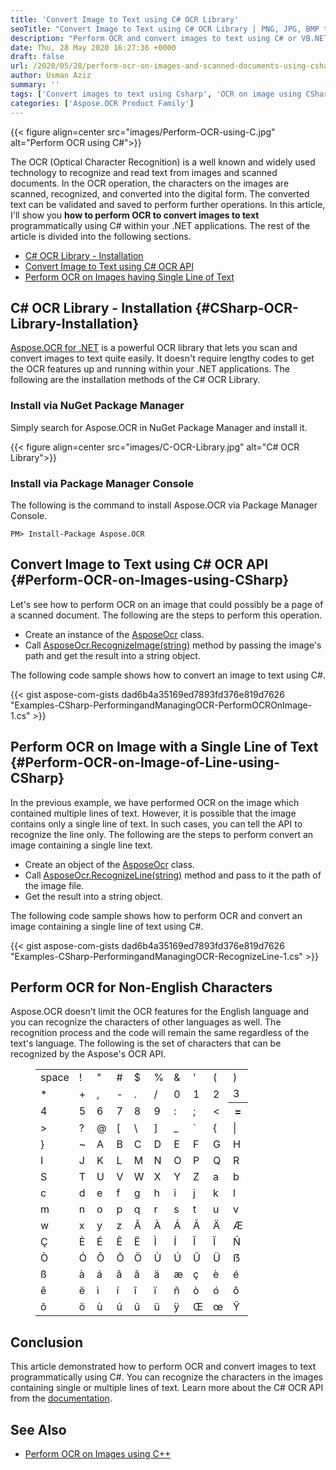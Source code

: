 ```yaml
---
title: 'Convert Image to Text using C# OCR Library'
seoTitle: "Convert Image to Text using C# OCR Library | PNG, JPG, BMP to Text"
description: "Perform OCR and convert images to text using C# or VB.NET. Convert PNG, JPG, BMP images to text using C# OCR Library within ASP.NET or any .NET application."
date: Thu, 28 May 2020 16:27:36 +0000
draft: false
url: /2020/05/28/perform-ocr-on-images-and-scanned-documents-using-csharp-vb.net/
author: Usman Aziz
summary: ''
tags: ['Convert images to text using Csharp', 'OCR on image using CSharp', 'Optical Character Recognition using Csharp', 'Perform OCR using CSharp']
categories: ['Aspose.OCR Product Family']
---
```




{{< figure align=center src="images/Perform-OCR-using-C.jpg" alt="Perform OCR using C#">}}


The OCR (Optical Character Recognition) is a well known and widely used technology to recognize and read text from images and scanned documents. In the OCR operation, the characters on the images are scanned, recognized, and converted into the digital form. The converted text can be validated and saved to perform further operations. In this article, I'll show you **how to perform OCR to convert images to text** programmatically using C# within your .NET applications. The rest of the article is divided into the following sections.

*   [C# OCR Library - Installation][1]
*   [Convert Image to Text using C# OCR API][2]
*   [Perform OCR on Images having Single Line of Text][3]

## C# OCR Library - Installation {#CSharp-OCR-Library-Installation}

[Aspose.OCR for .NET][4] is a powerful OCR library that lets you scan and convert images to text quite easily. It doesn't require lengthy codes to get the OCR features up and running within your .NET applications. The following are the installation methods of the C# OCR Library.

### Install via NuGet Package Manager

Simply search for Aspose.OCR in NuGet Package Manager and install it.



{{< figure align=center src="images/C-OCR-Library.jpg" alt="C# OCR Library">}}


### Install via Package Manager Console

The following is the command to install Aspose.OCR via Package Manager Console.

```
PM> Install-Package Aspose.OCR
```

## Convert Image to Text using C# OCR API {#Perform-OCR-on-Images-using-CSharp}

Let's see how to perform OCR on an image that could possibly be a page of a scanned document. The following are the steps to perform this operation.

*   Create an instance of the [AsposeOcr][5] class.
*   Call [AsposeOcr.RecognizeImage(string)][6] method by passing the image's path and get the result into a string object.

The following code sample shows how to convert an image to text using C#.

{{< gist aspose-com-gists dad6b4a35169ed7893fd376e819d7626 "Examples-CSharp-PerformingandManagingOCR-PerformOCROnImage-1.cs" >}}

## Perform OCR on Image with a Single Line of Text {#Perform-OCR-on-Image-of-Line-using-CSharp}

In the previous example, we have performed OCR on the image which contained multiple lines of text. However, it is possible that the image contains only a single line of text. In such cases, you can tell the API to recognize the line only. The following are the steps to perform convert an image containing a single line text.

*   Create an object of the [AsposeOcr][7] class.
*   Call [AsposeOcr.RecognizeLine(string)][8] method and pass to it the path of the image file.
*   Get the result into a string object.

The following code sample shows how to perform OCR and convert an image containing a single line of text using C#.

{{< gist aspose-com-gists dad6b4a35169ed7893fd376e819d7626 "Examples-CSharp-PerformingandManagingOCR-RecognizeLine-1.cs" >}}

## Perform OCR for Non-English Characters

Aspose.OCR doesn't limit the OCR features for the English language and you can recognize the characters of other languages as well. The recognition process and the code will remain the same regardless of the text's language. The following is the set of characters that can be recognized by the Aspose's OCR API.

<figure class="wp-block-table aligncenter is-style-stripes"><table><tbody><tr><td>space</td><td>!</td><td>"</td><td>#</td><td>$</td><td>%</td><td>&amp;</td><td>'</td><td>(</td><td class="has-text-align-left" data-align="left">)</td></tr><tr><td>*</td><td>+</td><td>,</td><td>-</td><td>.</td><td>/</td><td>0</td><td>1</td><td>2</td><td class="has-text-align-left" data-align="left">3 </td></tr><tr><td>4</td><td>5</td><td>6</td><td>7</td><td>8</td><td>9</td><td>:</td><td>;</td><td><</td><th class="has-text-align-left" data-align="left">=</th></tr><tr><td>></td><td>?</td><td>@</td><td>[</td><td>\</td><td>]</td><td>_</td><td>`</td><td>{</td><td class="has-text-align-left" data-align="left">| </td></tr><tr><td>}</td><td>~</td><td>A</td><td>B</td><td>C</td><td>D</td><td>E</td><td>F</td><td>G</td><td class="has-text-align-left" data-align="left">H </td></tr><tr><td>I</td><td>J</td><td>K</td><td>L</td><td>M</td><td>N</td><td>O</td><td>P</td><td>Q</td><td class="has-text-align-left" data-align="left">R</td></tr><tr><td>S</td><td>T</td><td>U</td><td>V</td><td>W</td><td>X</td><td>Y</td><td>Z</td><td>a</td><td class="has-text-align-left" data-align="left">b </td></tr><tr><td>c</td><td>d</td><td>e</td><td>f</td><td>g</td><td>h</td><td>i</td><td>j</td><td>k</td><td class="has-text-align-left" data-align="left">l </td></tr><tr><td>m</td><td>n</td><td>o</td><td>p</td><td>q</td><td>r</td><td>s</td><td>t</td><td>u</td><td class="has-text-align-left" data-align="left">v </td></tr><tr><td>w</td><td>x</td><td>y</td><td>z</td><td>Â</td><td>À</td><td>Á</td><td>Ã</td><td>Ä</td><td class="has-text-align-left" data-align="left">Æ </td></tr><tr><td>Ç</td><td>È</td><td>É</td><td>Ê</td><td>Ë</td><td>Ì</td><td>Í</td><td>Î</td><td>Ï</td><td class="has-text-align-left" data-align="left">Ñ </td></tr><tr><td>Ò</td><td>Ó</td><td>Ô</td><td>Õ</td><td>Ö</td><td>Ù</td><td>Ú</td><td>Û</td><td>Ü</td><td class="has-text-align-left" data-align="left">ẞ </td></tr><tr><td>ß</td><td>à</td><td>á</td><td>â</td><td>ã</td><td>ä</td><td>æ</td><td>ç</td><td>è</td><td class="has-text-align-left" data-align="left">é </td></tr><tr><td>ê</td><td>ë</td><td>ì</td><td>í</td><td>î</td><td>ï</td><td>ñ</td><td>ò</td><td>ó</td><td class="has-text-align-left" data-align="left">ô </td></tr><tr><td>õ</td><td>ö</td><td>ù</td><td>ú</td><td>û</td><td>ü</td><td>ÿ</td><td>Œ</td><td>œ</td><td class="has-text-align-left" data-align="left">Ÿ </td></tr></tbody></table></figure>

## Conclusion

This article demonstrated how to perform OCR and convert images to text programmatically using C#. You can recognize the characters in the images containing single or multiple lines of text. Learn more about the C# OCR API from the [documentation][9].

## See Also

*   [Perform OCR on Images using C++][10]




[1]: #CSharp-OCR-Library-Installation
[2]: #Perform-OCR-on-Images-using-CSharp
[3]: #Perform-OCR-on-Image-of-Line-using-CSharp
[4]: https://products.aspose.com/ocr/net
[5]: https://apireference.aspose.com/ocr/net/aspose.ocr/asposeocr
[6]: https://apireference.aspose.com/ocr/net/aspose.ocr/asposeocr/methods/recognizeimage
[7]: https://apireference.aspose.com/ocr/net/aspose.ocr/asposeocr
[8]: https://apireference.aspose.com/ocr/net/aspose.ocr/asposeocr/methods/recognizeline
[9]: https://docs.aspose.com/display/ocrnet/Product+Overview
[10]: https://blog.aspose.com/2019/10/29/perform-ocr-on-images-in-c-applications-using-aspose.ocr-for-c/





